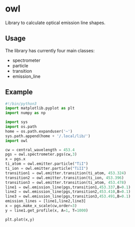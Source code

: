 # owl
  
Library to calculate optical emission line shapes.

## Usage
The library has currently four main classes: 

- spectrometer
- particle
- transition
- emission_line

## Example
```python
#!/bin/python3
import matplotlib.pyplot as plt
import numpy as np

import sys
import os.path
home = os.path.expanduser('~')
sys.path.append(home + '/.local/lib/')
import owl

cw = central_wavelength = 453.4
pgs = owl.spectrometer.pgs(cw,3)
x = pgs.x
ti_atom = owl.emitter.particle("TiI")
ti_ion = owl.emitter.particle("TiII")
transition1 = owl.emitter.transition(ti_atom, 453.324)
transition2 = owl.emitter.transition(ti_ion, 453.396)
transition3 = owl.emitter.transition(ti_atom, 453.478)
line1 = owl.emission_line(pgs,transition1,453.337,B=0.1)
line2 = owl.emission_line(pgs,transition2,453.410,B=0.1)
line3 = owl.emission_line(pgs,transition3,453.491,B=0.1)
emission_lines = [line1,line2,line3]
x = pgs.make_x_scale(cw,order=3)
y = line1.get_profile(x, A=1, T=1000)

plt.plot(x,y)
```    
